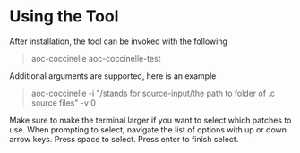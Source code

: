 # Using the Tool
After installation, the tool can be invoked with the following
> aoc-coccinelle
> aoc-coccinelle-test

Additional arguments are supported, here is an example

> aoc-coccinelle 
    -i "/stands for source-input/the path to folder of .c source files"
    -v 0

Make sure to make the terminal larger if you want to select which patches to use. When prompting to select, navigate the list of options with up or down arrow keys. Press space to select. Press enter to finish select.
